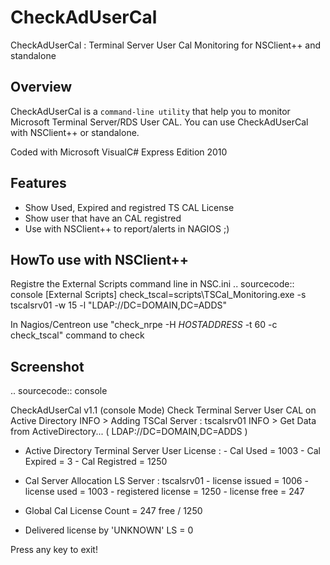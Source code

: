 CheckAdUserCal
==============

CheckAdUserCal : Terminal Server User Cal Monitoring for NSClient++ and standalone

Overview
--------
CheckAdUserCal is a `command-line utility` that help you to monitor Microsoft Terminal Server/RDS User CAL.
You can use CheckAdUserCal with NSClient++ or standalone.

Coded with Microsoft VisualC# Express Edition 2010


Features
--------
- Show Used, Expired and registred TS CAL License 
- Show user that have an CAL registred
- Use with NSClient++ to report/alerts in NAGIOS ;)


HowTo use with NSClient++
-------------------------

Registre the External Scripts command line in NSC.ini
.. sourcecode:: console
[External Scripts]
check_tscal=scripts\TSCal_Monitoring.exe -s tscalsrv01 -w 15 -l "LDAP://DC=DOMAIN,DC=ADDS"

In Nagios/Centreon use "check_nrpe -H $HOSTADDRESS$ -t 60 -c check_tscal" command to check 


Screenshot
----------
.. sourcecode:: console

CheckAdUserCal v1.1 (console Mode)
Check Terminal Server User CAL on Active Directory
INFO > Adding TSCal Server : tscalsrv01
INFO > Get Data from ActiveDirectory... ( LDAP://DC=DOMAIN,DC=ADDS )
+ Active Directory Terminal Server User License :
         - Cal Used      = 1003
         - Cal Expired   = 3
         - Cal Registred = 1250

+ Cal Server Allocation
  LS Server : tscalsrv01
         - license issued = 1006
         - license used = 1003
         - registered license = 1250
         - license free = 247

+ Global Cal License Count = 247 free / 1250

+ Delivered license by 'UNKNOWN' LS = 0


Press any key to exit!